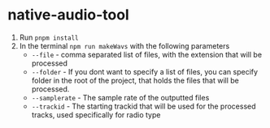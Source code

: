 # native-audio-tool
1. Run `pnpm install`
2. In the terminal `npm run makeWavs` with the following parameters
     - `--file` - comma separated list of files, with the extension that will be processed
     - `--folder` - If you dont want to specify a list of files, you can specify folder in the root of the project, that holds the files that will be processed.
     - `--samplerate` - The sample rate of the outputted files
     - `--trackid` - The starting trackid that will be used for the processed tracks, used specifically for radio type
<!-- `npm run makeWavs --file=lock.mp3 --samplerate=48000 --trackid=5000 --type=radio` -->
<!-- `npm run makeWavs --file=lock.mp3 --samplerate=48000 --trackid=5000 --type=radio` -->
<!-- `npm run makeWavs --samplerate=32000 --type=simple --folder=test` -->